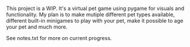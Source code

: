 This project is a WIP. It's a virtual pet game using pygame for visuals and functionality. My plan is to make mutiple different pet types available, different built-in minigames to play with your pet, make it possible to age your pet and much more.

See notes.txt for more on current progress.
